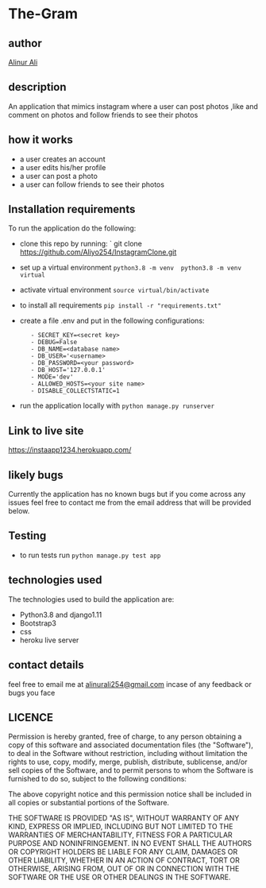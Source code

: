 # The-Gram

## author
[Alinur Ali](https://github.com/aliyo254/)

## description
An application that mimics instagram where a user can post photos ,like and comment on photos and follow friends to see their photos
## how it works
- a user creates an account
- a user edits his/her profile
- a user can post a photo
- a user can follow friends to see their photos
## Installation requirements
To run the application do the following:

- clone this repo by running:
` git clone https://github.com/Aliyo254/InstagramClone.git
- set up a virtual environment
 ` python3.8 -m venv  python3.8 -m venv virtual `
 - activate virtual environment
  ` source virtual/bin/activate `
- to install all requirements
` pip install -r "requirements.txt" `
 - create a file .env and put in the following configurations:
   ```
      - SECRET_KEY=<secret key>
      - DEBUG=False
      - DB_NAME=<database name>
      - DB_USER='<username>
      - DB_PASSWORD=<your password>
      - DB_HOST='127.0.0.1'
      - MODE='dev'
      - ALLOWED_HOSTS=<your site name>
      - DISABLE_COLLECTSTATIC=1
   ```

- run the application locally with
 ` python manage.py runserver `
## Link to live site
https://instaapp1234.herokuapp.com/

## likely bugs
Currently the application has no known bugs but if you come across any issues feel free to contact me from the email address that will be provided below.
## Testing
- to run tests run ` python manage.py test app `
## technologies used
The technologies used to build the application are:

- Python3.8 and django1.11
- Bootstrap3
- css
- heroku live server

## contact details
feel free to email me at alinurali254@gmail.com incase of any feedback or bugs you face

## LICENCE
Permission is hereby granted, free of charge, to any person obtaining a copy of this software and associated documentation files (the "Software"), to deal in the Software without restriction, including without limitation the rights to use, copy, modify, merge, publish, distribute, sublicense, and/or sell copies of the Software, and to permit persons to whom the Software is furnished to do so, subject to the following conditions:

The above copyright notice and this permission notice shall be included in all copies or substantial portions of the Software.

THE SOFTWARE IS PROVIDED "AS IS", WITHOUT WARRANTY OF ANY KIND, EXPRESS OR IMPLIED, INCLUDING BUT NOT LIMITED TO THE WARRANTIES OF MERCHANTABILITY, FITNESS FOR A PARTICULAR PURPOSE AND NONINFRINGEMENT. IN NO EVENT SHALL THE AUTHORS OR COPYRIGHT HOLDERS BE LIABLE FOR ANY CLAIM, DAMAGES OR OTHER LIABILITY, WHETHER IN AN ACTION OF CONTRACT, TORT OR OTHERWISE, ARISING FROM, OUT OF OR IN CONNECTION WITH THE SOFTWARE OR THE USE OR OTHER DEALINGS IN THE SOFTWARE.
